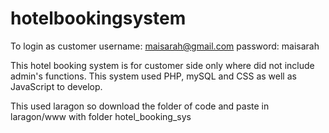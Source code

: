 # hotelbookingsystem

To login as customer
username: maisarah@gmail.com
password: maisarah 

This hotel booking system is for customer side only where did not include admin's functions. This system used PHP, mySQL and CSS as well as JavaScript to develop. 

This used laragon so download the folder of code and paste in laragon/www with folder hotel_booking_sys
